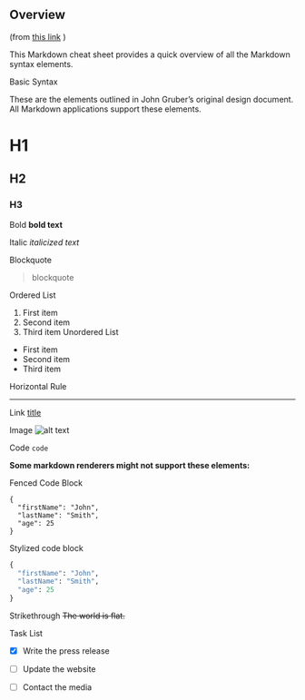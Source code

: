 ## Overview

(from [this link](https://www.markdownguide.org/cheat-sheet/) )

This Markdown cheat sheet provides a quick overview of all the Markdown syntax elements. 

Basic Syntax

These are the elements outlined in John Gruber’s original design document. All Markdown applications support these elements.

# H1
## H2
### H3
Bold 
**bold text**

Italic 
*italicized text*

Blockquote 
> blockquote

Ordered List 
1. First item
2. Second item
3. Third item
Unordered List 
- First item
- Second item
- Third item


Horizontal Rule 

---

Link 
[title](https://www.example.com)

Image
![alt text](image.jpg)

Code 
`code`

**Some markdown renderers might not support these elements:**

Fenced Code Block 
```
{
  "firstName": "John",
  "lastName": "Smith",
  "age": 25
}
```

Stylized code block

```python
{
  "firstName": "John",
  "lastName": "Smith",
  "age": 25
}
```

Strikethrough 
~~The world is flat.~~

Task List 
- [x] Write the press release
- [ ] Update the website
- [ ] Contact the media 

